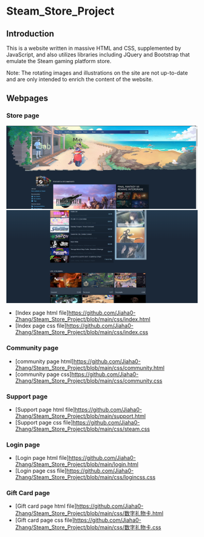 # Steam_Store_Project

## Introduction
This is a website written in massive HTML and CSS, supplemented by JavaScript, and also utilizes libraries including JQuery and Bootstrap that emulate the Steam gaming platform store. 

Note: The rotating images and illustrations on the site are not up-to-date and are only intended to enrich the content of the website.

## Webpages

### Store page
![Store](https://github.com/Jiaha0-Zhang/Steam_Store_Project/blob/main/Screenshot/1.png)
![Store](https://github.com/Jiaha0-Zhang/Steam_Store_Project/blob/main/Screenshot/2.png)
* [Index page html file]https://github.com/Jiaha0-Zhang/Steam_Store_Project/blob/main/css/index.html
* [Index page css file]https://github.com/Jiaha0-Zhang/Steam_Store_Project/blob/main/css/index.css

### Community page
* [community page html]https://github.com/Jiaha0-Zhang/Steam_Store_Project/blob/main/css/community.html
* [community page css]https://github.com/Jiaha0-Zhang/Steam_Store_Project/blob/main/css/community.css

### Support page
* [Support page html file]https://github.com/Jiaha0-Zhang/Steam_Store_Project/blob/main/support.html
* [Support page css file]https://github.com/Jiaha0-Zhang/Steam_Store_Project/blob/main/css/steam.css

### Login page
* [Login page html file]https://github.com/Jiaha0-Zhang/Steam_Store_Project/blob/main/login.html
* [Login page css file]https://github.com/Jiaha0-Zhang/Steam_Store_Project/blob/main/css/logincss.css

### Gift Card page
* [Gift card page html file]https://github.com/Jiaha0-Zhang/Steam_Store_Project/blob/main/css/数字礼物卡.html
* [Gift card page css file]https://github.com/Jiaha0-Zhang/Steam_Store_Project/blob/main/css/数字礼物卡.css


